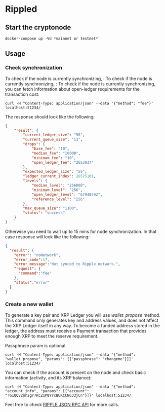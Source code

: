 # Rippled

## Start the cryptonode

```shell
docker-compose up -Vd *mainnet or testnet*`
```

## Usage
### Check synchronization
To check if the node is currently synchronizing, :
To check if the node is currently synchronizing, :
To check if the node is currently synchronizing, you can fetch information about open-ledger requirements for the transaction cost:
```shell
curl -H "Content-Type: application/json" --data '{"method": "fee"}' localhost:51234/
```

The response should look like the following:
```json
{
    "result": {
        "current_ledger_size": "56",
        "current_queue_size": "11",
        "drops": {
            "base_fee": "10",
            "median_fee": "10000",
            "minimum_fee": "10",
            "open_ledger_fee": "2653937"
        },
        "expected_ledger_size": "55",
        "ledger_current_index": 26575101,
        "levels": {
            "median_level": "256000",
            "minimum_level": "256",
            "open_ledger_level": "67940792",
            "reference_level": "256"
        },
        "max_queue_size": "1100",
        "status": "success"
    }
}
```

Otherwise you need to wait up to 15 mins for node synchronization. In that case response will look like the following:
```json
{
  "result": {
    "error": "noNetwork",
    "error_code":17,
    "error_message":"Not synced to Ripple network.",
    "request": {
      "command":"fee"
    },
    "status":"error"
  }
}

```

### Create a new wallet

To generate a key pair and XRP Ledger you will use *wallet_propose* method. This command only generates key and address values, and does not affect the XRP Ledger itself in any way. To become a funded address stored in the ledger, the address must receive a Payment transaction that provides enough XRP to meet the reserve requirement.

Passphrase param is optional.
```shell
curl -H "Content-Type: application/json" --data '{"method": "wallet_propose", "params": [{"passphrase": "changeme"}]}' localhost:51234/
```

You can check if the account is present on the node and check basic information (activity, and its XRP balance):
```shell
curl -H "Content-Type: application/json" --data '{"method": "account_info", "params": [{"account": "rG1QQv2nh2gr7RCZ1P8YYcBUKCCN633jCn"}]}' localhost:51234/
```

Feel free to check [RIPPLE JSON RPC API](https://xrpl.org/rippled-api.html) for more calls.

